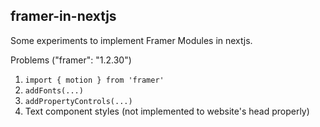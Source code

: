 ## framer-in-nextjs

Some experiments to implement Framer Modules in nextjs.

Problems ("framer": "1.2.30")

1. `import { motion } from 'framer'`
2. `addFonts(...)`
3. `addPropertyControls(...)`
4. Text component styles (not implemented to website's head properly)
